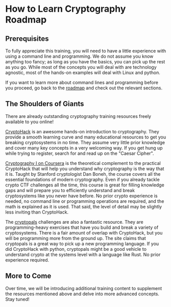 # How to Learn Cryptography Roadmap 

## Prerequisites ##

To fully appreciate this training, you will need to have a little experience with using a command line and programming. We do not assume you know anything too fancy; as long as you have the basics, you can pick up the rest as you go. While most of the concepts you will deal with are technology agnostic, most of the hands-on examples will deal with Linux and python. 

If you want to learn more about command lines and programming before you proceed, go back to the [roadmap](https://github.com/Forged-by-the-C/roadmap) and check out the relevant sections.


## The Shoulders of Giants ##

There are already outstanding cryptography training resources freely available to you online!

[CryptoHack](https://cryptohack.org/) is an awesome hands-on introduction to cryptography. They provide a smooth learning curve and many educational resources to get you breaking cryptosystems in no time. They assume very little prior knowledge and cover many key concepts in a very welcoming way. If you get hung up while trying to register, search for and read up on the "Caesar Cipher".

[Cryptography I on Coursera](https://www.coursera.org/learn/crypto) is the theoretical complement to the practical CryptoHack that will help you understand why cryptography is the way that it is. Taught by Stanford cryptologist Dan Boneh, the course covers all the essential foundations of modern cryptography. Even if you already tackle crypto CTF challenges all the time, this course is great for filling knowledge gaps and will prepare you to efficiently understand and break cryptosystems like you never have before. No prior crypto experience is needed, no command line or programming operations are required, and the math is explained as it is used. That said, the level of detail may be slightly less inviting than CryptoHack.

The [cryptopals](https://cryptopals.com/) challenges are also a fantastic resource. They are programming-heavy exercises that have you build and break a variety of cryptosystems. There is a fair amount of overlap with CryptoHack, but you will be programming more from the ground up. The site claims that cryptopals is a great way to pick up a new programming language. If you did CryptoHack with python, cryptopals might be a good vehicle to understand crypto at the systems level with a language like Rust. No prior experience required.


## More to Come ##

Over time, we will be introducing additional training content to supplement the resources mentioned above and delve into more advanced concepts. Stay tuned!
